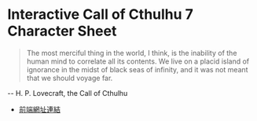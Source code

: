# Interactive Call of Cthulhu 7 Character Sheet

> The most merciful thing in the world, I think, is the inability of the human mind to correlate all its contents. We live on a placid island of ignorance in the midst of black seas of infinity, and it was not meant that we should voyage far.

-- H. P. Lovecraft, the Call of Cthulhu

* [前端網址連結](http://caasih.net/react-coc-sheet/)
